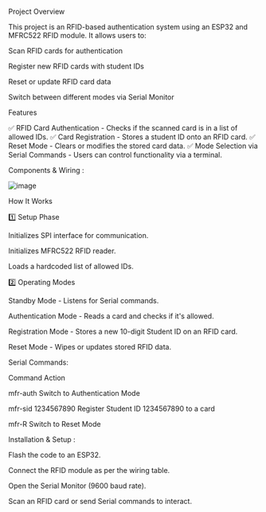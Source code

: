Project Overview

This project is an RFID-based authentication system using an ESP32 and MFRC522 RFID module. It allows users to:

Scan RFID cards for authentication

Register new RFID cards with student IDs

Reset or update RFID card data

Switch between different modes via Serial Monitor

Features

✅ RFID Card Authentication - Checks if the scanned card is in a list of allowed IDs.
✅ Card Registration - Stores a student ID onto an RFID card.
✅ Reset Mode - Clears or modifies the stored card data.
✅ Mode Selection via Serial Commands - Users can control functionality via a terminal.

Components & Wiring :

![image](https://github.com/user-attachments/assets/1d55c2bf-716b-488e-a7f8-92a3882c6277)

How It Works

1️⃣ Setup Phase

Initializes SPI interface for communication.

Initializes MFRC522 RFID reader.

Loads a hardcoded list of allowed IDs.

2️⃣ Operating Modes

Standby Mode - Listens for Serial commands.

Authentication Mode - Reads a card and checks if it's allowed.

Registration Mode - Stores a new 10-digit Student ID on an RFID card.

Reset Mode - Wipes or updates stored RFID data.

Serial Commands:

Command                Action

mfr-auth               Switch to Authentication Mode

mfr-sid 1234567890     Register Student ID 1234567890 to a card

mfr-R                  Switch to Reset Mode

Installation & Setup : 

Flash the code to an ESP32.

Connect the RFID module as per the wiring table.

Open the Serial Monitor (9600 baud rate).

Scan an RFID card or send Serial commands to interact.

